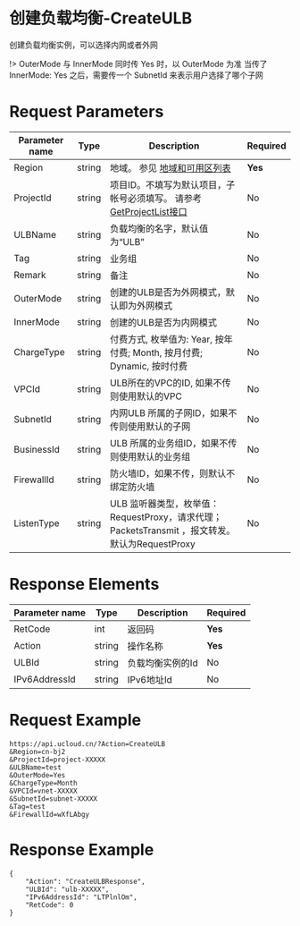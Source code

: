 # 创建负载均衡-CreateULB

创建负载均衡实例，可以选择内网或者外网

!> OuterMode 与 InnerMode 同时传 Yes 时，以 OuterMode 为准
当传了 InnerMode: Yes 之后，需要传一个 SubnetId 来表示用户选择了哪个子网

# Request Parameters
|Parameter name|Type|Description|Required|
|---|---|---|---|
|Region|string|地域。 参见 [地域和可用区列表](api/summary/regionlist)|**Yes**|
|ProjectId|string|项目ID。不填写为默认项目，子帐号必须填写。 请参考[GetProjectList接口](api/summary/get_project_list)|No|
|ULBName|string|负载均衡的名字，默认值为“ULB”|No|
|Tag|string|业务组|No|
|Remark|string|备注|No|
|OuterMode|string|创建的ULB是否为外网模式，默认即为外网模式|No|
|InnerMode|string|创建的ULB是否为内网模式|No|
|ChargeType|string|付费方式, 枚举值为: Year, 按年付费; Month, 按月付费; Dynamic, 按时付费|No|
|VPCId|string|ULB所在的VPC的ID, 如果不传则使用默认的VPC|No|
|SubnetId|string|内网ULB 所属的子网ID，如果不传则使用默认的子网|No|
|BusinessId|string|ULB 所属的业务组ID，如果不传则使用默认的业务组|No|
|FirewallId|string|防火墙ID，如果不传，则默认不绑定防火墙|No|
|ListenType|string|ULB 监听器类型，枚举值：RequestProxy，请求代理； PacketsTransmit ，报文转发。默认为RequestProxy|No|

# Response Elements
|Parameter name|Type|Description|Required|
|---|---|---|---|
|RetCode|int|返回码|**Yes**|
|Action|string|操作名称|**Yes**|
|ULBId|string|负载均衡实例的Id|No|
|IPv6AddressId|string|IPv6地址Id|No|

# Request Example
```
https://api.ucloud.cn/?Action=CreateULB
&Region=cn-bj2
&ProjectId=project-XXXXX
&ULBName=test
&OuterMode=Yes
&ChargeType=Month
&VPCId=vnet-XXXXX
&SubnetId=subnet-XXXXX
&Tag=test
&FirewallId=wXfLAbgy
```

# Response Example
```
{
    "Action": "CreateULBResponse", 
    "ULBId": "ulb-XXXXX", 
    "IPv6AddressId": "LTPlnlOm", 
    "RetCode": 0
}
```

